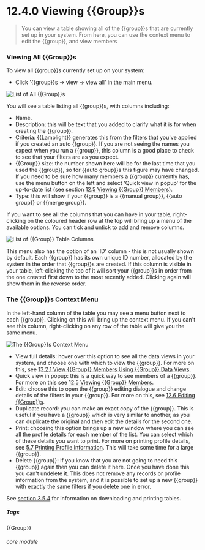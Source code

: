 # 12.4.0 <i class="fa fa-users"></i> Viewing {{Group}}s

> You can view a table showing all of the {{group}}s that are currently set up in your system. From here, you can use the context menu to edit the {{group}}, and view members



### Viewing All {{Group}}s

To view all {{group}}s currently set up on your system:

- Click '{{group}}s -> view -> view all' in the main menu. 

![List of All {{Group}}s](11.4.0a.png)

You will see a table listing all {{group}}s, with columns including:
  - Name.
  - Description: this will be text that you added to clarify what it is for when creating the {{group}}.
  - Criteria: {{Lamplight}} generates this from the filters that you've applied if you created an auto {{group}}. If you are not seeing the names you expect when you run a {{group}}, this column is a good place to check to see that your filters are as you expect.
  - {{Group}} size: the number shown here will be for the last time that you used the {{group}}, so for {{auto group}}s this figure may have changed. If you need to be sure how many members a {{group}} currently has, use the menu button on the left and select 'Quick view in popup' for the up-to-date list (see section [12.5  Viewing {{Group}} Members](/help/index/p/12.5)). 
  - Type: this will show if your {{group}} is a {{manual group}}, {{auto group}} or {{merge group}}. 
 
If you want to see all the columns that you can have in your table, right-clicking on the coloured header row at the top will bring up a menu of the available options. You can tick and untick to add and remove columns.
  
  ![List of {{Group}} Table Columns](11.4.0c.png)
  
This menu also has the  option of an 'ID' column - this is not usually shown by default. Each {{group}} has its own unique ID number, allocated by the system in the order that {{group}}s are created. If this column is visible in your table, left-clicking the top of it will sort your {{group}}s in order from the one created first down to the most recently added. Clicking again will show them in the reverse order.
  
### The {{Group}}s Context Menu

In the left-hand column of the table you may see a menu button next to each {{group}}. Clicking on this will bring up the context menu. If you can't see this column, right-clicking on any row of the table will give you the same menu.

![The {{Group}}s Context Menu](11.4.0b.png)

- View full details: hover over this option to see all the data views in your system, and choose one with which to view the {{group}}. For more on this, see [13.2.1 View {{Group}} Members Using {{Group}} Data Views](/help/index/p/13.2.1).
- Quick view in popup: this is a quick way to see members of a {{group}}. For more on this see [12.5 Viewing {{Group}} Members](/help/index/p/12.5).
- Edit: choose this to open the {{group}} editing dialogue and change details of the filters in your {{group}}. For more on this, see [12.6 Editing {{Group}}s](/help/index/p/12.6).
- Duplicate record: you can make an exact copy of the {{group}}. This is useful if you have a {{group}} which is very similar to another, as you can duplicate the original and then edit the details for the second one. 
- Print: choosing this option brings up a new window where you can see all the profile details for each member of the list. You can select which of these details you want to print. For more on printing profile details, see [5.7 Printing Profile Information](/help/index/p/5.7).  This will take some time for a large {{group}}.
- Delete {{group}}: If you know that you are not going to need this {{group}} again then you can delete it here. Once you have done this you can't undelete it. This does not remove any records or profile information from the system, and it is possible to set up a new {{group}} with exactly the same filters if you delete one in error.


See [section 3.5.4](/help/index/p/3.5.4) for information on downloading and printing tables.

##### Tags
{{Group}}

###### core module

